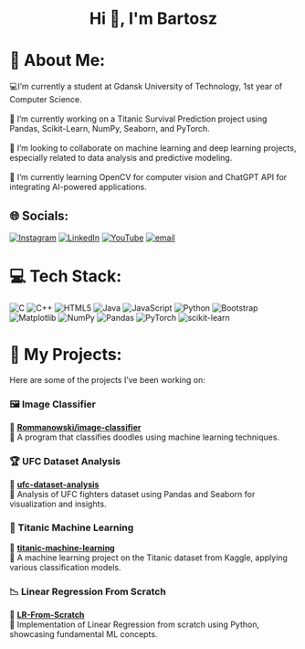 <h1 align="center">Hi 👋, I'm Bartosz</h1>

# 💫 About Me:

💻I’m currently a student at Gdansk University of Technology, 1st year of Computer Science. <br><br>🔭 I’m currently working on a Titanic Survival Prediction project using Pandas, Scikit-Learn, NumPy, Seaborn, and PyTorch.<br><br>👯 I’m looking to collaborate on machine learning and deep learning projects, especially related to data analysis and predictive modeling.<br><br>🌱 I’m currently learning OpenCV for computer vision and ChatGPT API for integrating AI-powered applications.


## 🌐 Socials:
[![Instagram](https://img.shields.io/badge/Instagram-%23E4405F.svg?logo=Instagram&logoColor=white)](https://instagram.com/bartosz_eeek) [![LinkedIn](https://img.shields.io/badge/LinkedIn-%230077B5.svg?logo=linkedin&logoColor=white)](https://linkedin.com/in/bartosz-pacyga-914050355/) [![YouTube](https://img.shields.io/badge/YouTube-%23FF0000.svg?logo=YouTube&logoColor=white)](https://youtube.com/@brtszk) [![email](https://img.shields.io/badge/Email-D14836?logo=gmail&logoColor=white)](mailto:bartoszpacyga06@gmail.com) 

# 💻 Tech Stack:
![C](https://img.shields.io/badge/c-%2300599C.svg?style=for-the-badge&logo=c&logoColor=white) ![C++](https://img.shields.io/badge/c++-%2300599C.svg?style=for-the-badge&logo=c%2B%2B&logoColor=white) ![HTML5](https://img.shields.io/badge/html5-%23E34F26.svg?style=for-the-badge&logo=html5&logoColor=white) ![Java](https://img.shields.io/badge/java-%23ED8B00.svg?style=for-the-badge&logo=openjdk&logoColor=white) ![JavaScript](https://img.shields.io/badge/javascript-%23323330.svg?style=for-the-badge&logo=javascript&logoColor=%23F7DF1E) ![Python](https://img.shields.io/badge/python-3670A0?style=for-the-badge&logo=python&logoColor=ffdd54) ![Bootstrap](https://img.shields.io/badge/bootstrap-%238511FA.svg?style=for-the-badge&logo=bootstrap&logoColor=white) ![Matplotlib](https://img.shields.io/badge/Matplotlib-%23ffffff.svg?style=for-the-badge&logo=Matplotlib&logoColor=black) ![NumPy](https://img.shields.io/badge/numpy-%23013243.svg?style=for-the-badge&logo=numpy&logoColor=white) ![Pandas](https://img.shields.io/badge/pandas-%23150458.svg?style=for-the-badge&logo=pandas&logoColor=white) ![PyTorch](https://img.shields.io/badge/PyTorch-%23EE4C2C.svg?style=for-the-badge&logo=PyTorch&logoColor=white) ![scikit-learn](https://img.shields.io/badge/scikit--learn-%23F7931E.svg?style=for-the-badge&logo=scikit-learn&logoColor=white)

# 📂 My Projects:
Here are some of the projects I’ve been working on:

### 🖼️ Image Classifier  
🔗 [**Rommanowski/image-classifier**](https://github.com/Rommanowski/image-classifier)  
📌 A program that classifies doodles using machine learning techniques.  

### 🏆 UFC Dataset Analysis  
🔗 [**ufc-dataset-analysis**](https://github.com/Brtsz8/ufc-dataset-analysis)  
📌 Analysis of UFC fighters dataset using Pandas and Seaborn for visualization and insights.  

### 🚢 Titanic Machine Learning  
🔗 [**titanic-machine-learning**](https://github.com/Brtsz8/titanic-machine-learning)  
📌 A machine learning project on the Titanic dataset from Kaggle, applying various classification models.  

### 📉 Linear Regression From Scratch  
🔗 [**LR-From-Scratch**](https://github.com/Brtsz8/LR-From-Scratch)  
📌 Implementation of Linear Regression from scratch using Python, showcasing fundamental ML concepts.  
